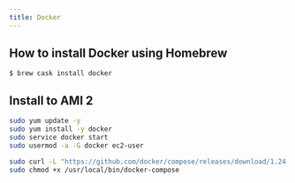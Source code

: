 ```yaml
---
title: Docker
---
```


## How to install Docker using Homebrew

```
$ brew cask install docker
```

## Install to AMI 2

```bash
sudo yum update -y
sudo yum install -y docker
sudo service docker start
sudo usermod -a -G docker ec2-user
```

```bash
sudo curl -L "https://github.com/docker/compose/releases/download/1.24.1/docker-compose-$(uname -s)-$(uname -m)" -o /usr/local/bin/docker-compose
sudo chmod +x /usr/local/bin/docker-compose
```